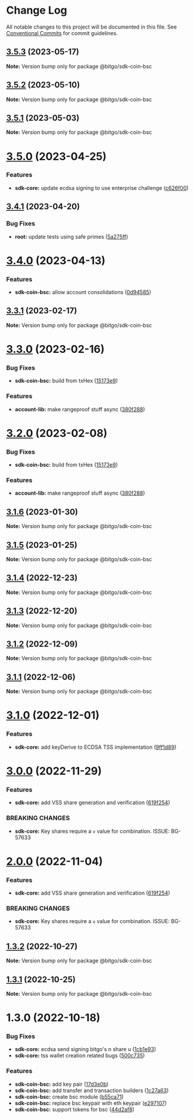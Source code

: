 # Change Log

All notable changes to this project will be documented in this file.
See [Conventional Commits](https://conventionalcommits.org) for commit guidelines.

## [3.5.3](https://github.com/BitGo/BitGoJS/compare/@bitgo/sdk-coin-bsc@3.5.2...@bitgo/sdk-coin-bsc@3.5.3) (2023-05-17)

**Note:** Version bump only for package @bitgo/sdk-coin-bsc

## [3.5.2](https://github.com/BitGo/BitGoJS/compare/@bitgo/sdk-coin-bsc@3.5.1...@bitgo/sdk-coin-bsc@3.5.2) (2023-05-10)

**Note:** Version bump only for package @bitgo/sdk-coin-bsc

## [3.5.1](https://github.com/BitGo/BitGoJS/compare/@bitgo/sdk-coin-bsc@3.5.0...@bitgo/sdk-coin-bsc@3.5.1) (2023-05-03)

**Note:** Version bump only for package @bitgo/sdk-coin-bsc

# [3.5.0](https://github.com/BitGo/BitGoJS/compare/@bitgo/sdk-coin-bsc@3.4.1...@bitgo/sdk-coin-bsc@3.5.0) (2023-04-25)

### Features

- **sdk-core:** update ecdsa signing to use enterprise challenge ([c626f00](https://github.com/BitGo/BitGoJS/commit/c626f00e141db2ef4147b3e0c4badf1776729465))

## [3.4.1](https://github.com/BitGo/BitGoJS/compare/@bitgo/sdk-coin-bsc@3.4.0...@bitgo/sdk-coin-bsc@3.4.1) (2023-04-20)

### Bug Fixes

- **root:** update tests using safe primes ([5a275ff](https://github.com/BitGo/BitGoJS/commit/5a275ffbf3eecf351dfbb0b4538d62dd0a2f2a43))

# [3.4.0](https://github.com/BitGo/BitGoJS/compare/@bitgo/sdk-coin-bsc@3.3.1...@bitgo/sdk-coin-bsc@3.4.0) (2023-04-13)

### Features

- **sdk-coin-bsc:** allow account consolidations ([0d94585](https://github.com/BitGo/BitGoJS/commit/0d94585cb5ddcbb1a90388930287c5952f67f658))

## [3.3.1](https://github.com/BitGo/BitGoJS/compare/@bitgo/sdk-coin-bsc@3.3.0...@bitgo/sdk-coin-bsc@3.3.1) (2023-02-17)

**Note:** Version bump only for package @bitgo/sdk-coin-bsc

# [3.3.0](https://github.com/BitGo/BitGoJS/compare/@bitgo/sdk-coin-bsc@3.1.5...@bitgo/sdk-coin-bsc@3.3.0) (2023-02-16)

### Bug Fixes

- **sdk-coin-bsc:** build from txHex ([15173e9](https://github.com/BitGo/BitGoJS/commit/15173e967741964f19b042a9523e280ec758e440))

### Features

- **account-lib:** make rangeproof stuff async ([380f288](https://github.com/BitGo/BitGoJS/commit/380f288e9cc5f6e98834e118bad65787e836c5a2))

# [3.2.0](https://github.com/BitGo/BitGoJS/compare/@bitgo/sdk-coin-bsc@3.1.5...@bitgo/sdk-coin-bsc@3.2.0) (2023-02-08)

### Bug Fixes

- **sdk-coin-bsc:** build from txHex ([15173e9](https://github.com/BitGo/BitGoJS/commit/15173e967741964f19b042a9523e280ec758e440))

### Features

- **account-lib:** make rangeproof stuff async ([380f288](https://github.com/BitGo/BitGoJS/commit/380f288e9cc5f6e98834e118bad65787e836c5a2))

## [3.1.6](https://github.com/BitGo/BitGoJS/compare/@bitgo/sdk-coin-bsc@3.1.5...@bitgo/sdk-coin-bsc@3.1.6) (2023-01-30)

**Note:** Version bump only for package @bitgo/sdk-coin-bsc

## [3.1.5](https://github.com/BitGo/BitGoJS/compare/@bitgo/sdk-coin-bsc@3.1.4...@bitgo/sdk-coin-bsc@3.1.5) (2023-01-25)

**Note:** Version bump only for package @bitgo/sdk-coin-bsc

## [3.1.4](https://github.com/BitGo/BitGoJS/compare/@bitgo/sdk-coin-bsc@3.1.3...@bitgo/sdk-coin-bsc@3.1.4) (2022-12-23)

**Note:** Version bump only for package @bitgo/sdk-coin-bsc

## [3.1.3](https://github.com/BitGo/BitGoJS/compare/@bitgo/sdk-coin-bsc@3.1.2...@bitgo/sdk-coin-bsc@3.1.3) (2022-12-20)

**Note:** Version bump only for package @bitgo/sdk-coin-bsc

## [3.1.2](https://github.com/BitGo/BitGoJS/compare/@bitgo/sdk-coin-bsc@3.1.1...@bitgo/sdk-coin-bsc@3.1.2) (2022-12-09)

**Note:** Version bump only for package @bitgo/sdk-coin-bsc

## [3.1.1](https://github.com/BitGo/BitGoJS/compare/@bitgo/sdk-coin-bsc@3.1.0...@bitgo/sdk-coin-bsc@3.1.1) (2022-12-06)

**Note:** Version bump only for package @bitgo/sdk-coin-bsc

# [3.1.0](https://github.com/BitGo/BitGoJS/compare/@bitgo/sdk-coin-bsc@3.0.0...@bitgo/sdk-coin-bsc@3.1.0) (2022-12-01)

### Features

- **sdk-core:** add keyDerive to ECDSA TSS implementation ([9ff1d89](https://github.com/BitGo/BitGoJS/commit/9ff1d89ba0e42d53640f0fe7b71c53d1a2eb4a10))

# [3.0.0](https://github.com/BitGo/BitGoJS/compare/@bitgo/sdk-coin-bsc@1.3.0...@bitgo/sdk-coin-bsc@3.0.0) (2022-11-29)

### Features

- **sdk-core:** add VSS share generation and verification ([619f254](https://github.com/BitGo/BitGoJS/commit/619f2542f9c44f8468460864f78b975a2ccb7b7f))

### BREAKING CHANGES

- **sdk-core:** Key shares require a `v` value for combination.
  ISSUE: BG-57633

# [2.0.0](https://github.com/BitGo/BitGoJS/compare/@bitgo/sdk-coin-bsc@1.3.0...@bitgo/sdk-coin-bsc@2.0.0) (2022-11-04)

### Features

- **sdk-core:** add VSS share generation and verification ([619f254](https://github.com/BitGo/BitGoJS/commit/619f2542f9c44f8468460864f78b975a2ccb7b7f))

### BREAKING CHANGES

- **sdk-core:** Key shares require a `v` value for combination.
  ISSUE: BG-57633

## [1.3.2](https://github.com/BitGo/BitGoJS/compare/@bitgo/sdk-coin-bsc@1.3.0...@bitgo/sdk-coin-bsc@1.3.2) (2022-10-27)

**Note:** Version bump only for package @bitgo/sdk-coin-bsc

## [1.3.1](https://github.com/BitGo/BitGoJS/compare/@bitgo/sdk-coin-bsc@1.3.0...@bitgo/sdk-coin-bsc@1.3.1) (2022-10-25)

**Note:** Version bump only for package @bitgo/sdk-coin-bsc

# 1.3.0 (2022-10-18)

### Bug Fixes

- **sdk-core:** ecdsa send signing bitgo's n share u ([1cb1e93](https://github.com/BitGo/BitGoJS/commit/1cb1e933c692f454de538b3b189ef2feb1b39475))
- **sdk-core:** tss wallet creation related bugs ([500c735](https://github.com/BitGo/BitGoJS/commit/500c73527edd902b65cfd784ea1022a21e0f6319))

### Features

- **sdk-coin-bsc:** add key pair ([17d3e0b](https://github.com/BitGo/BitGoJS/commit/17d3e0b72590b6ba34c45c6617265709ad70f955))
- **sdk-coin-bsc:** add transfer and transaction builders ([1c27a63](https://github.com/BitGo/BitGoJS/commit/1c27a6343f30d341588eadd2a323b4ac2fe73646))
- **sdk-coin-bsc:** create bsc module ([b55ca71](https://github.com/BitGo/BitGoJS/commit/b55ca7173e27ee2d75d342b6706698769f11734f))
- **sdk-coin-bsc:** replace bsc keypair with eth keypair ([e297107](https://github.com/BitGo/BitGoJS/commit/e297107f8f5e233acb1ef2d5f3c2bf5ade460f64))
- **sdk-coin-bsc:** support tokens for bsc ([44d2af8](https://github.com/BitGo/BitGoJS/commit/44d2af8f3f14bc61d31e6a0b8482a68db2a7d23e))
